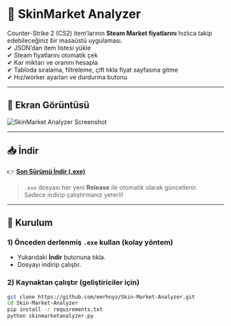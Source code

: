 # 🎯 SkinMarket Analyzer

Counter-Strike 2 (CS2) item’larının **Steam Market fiyatlarını** hızlıca takip edebileceğiniz bir masaüstü uygulaması.  
✔ JSON’dan item listesi yükle  
✔ Steam fiyatlarını otomatik çek  
✔ Kar miktarı ve oranını hesapla  
✔ Tabloda sıralama, filtreleme, çift tıkla fiyat sayfasına gitme  
✔ Hız/worker ayarları ve durdurma butonu  

---

## 📸 Ekran Görüntüsü

![SkinMarket Analyzer Screenshot](https://github.com/emrhnyz/Skin-Market-Analyzer/raw/main/assets/screenshot.png)


---

## 📥 İndir

👉 [**Son Sürümü İndir (.exe)**](https://github.com/emrhnyz/Skin-Market-Analyzer/releases/latest)

> `.exe` dosyası her yeni **Release** ile otomatik olarak güncellenir.  
> Sadece indirip çalıştırmanız yeterli!

---

## 🔧 Kurulum

### 1) Önceden derlenmiş `.exe` kullan (kolay yöntem)
- Yukarıdaki **İndir** butonuna tıkla.
- Dosyayı indirip çalıştır.

### 2) Kaynaktan çalıştır (geliştiriciler için)
```bash
git clone https://github.com/emrhnyz/Skin-Market-Analyzer.git
cd Skin-Market-Analyzer
pip install -r requirements.txt
python skinmarketanalyzer.py



